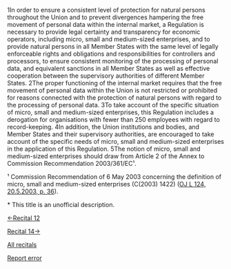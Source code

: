 
1In order to ensure a consistent level of protection for natural persons throughout the Union and to prevent divergences hampering the free movement of personal data within the internal market, a Regulation is necessary to provide legal certainty and transparency for economic operators, including micro, small and medium-sized enterprises, and to provide natural persons in all Member States with the same level of legally enforceable rights and obligations and responsibilities for controllers and processors, to ensure consistent monitoring of the processing of personal data, and equivalent sanctions in all Member States as well as effective cooperation between the supervisory authorities of different Member States. 2The proper functioning of the internal market requires that the free movement of personal data within the Union is not restricted or prohibited for reasons connected with the protection of natural persons with regard to the processing of personal data. 3To take account of the specific situation of micro, small and medium-sized enterprises, this Regulation includes a derogation for organisations with fewer than 250 employees with regard to record-keeping. 4In addition, the Union institutions and bodies, and Member States and their supervisory authorities, are encouraged to take account of the specific needs of micro, small and medium-sized enterprises in the application of this Regulation. 5The notion of micro, small and medium-sized enterprises should draw from Article 2 of the Annex to Commission Recommendation 2003/361/EC¹.


¹ Commission Recommendation of 6 May 2003 concerning the definition of micro, small and medium-sized enterprises (C(2003) 1422) ([OJ L 124, 20.5.2003, p. 36](http://eur-lex.europa.eu/legal-content/EN/AUTO/?uri=OJ:L:2003:124:TOC)).


 \* This title is an unofficial description.




[←Recital 12](https://gdpr-info.eu/recitals/no-12/ "12 - Authorization of the European Parliament and the Council")


[Recital 14→](https://gdpr-info.eu/recitals/no-14/ "14 - Not Applicable to Legal Persons")


[All recitals](https://gdpr-info.eu/recitals/)

[Report error](https://gdpr-info.eu/gf/?TB_iframe=true&height=306 "Your message")

